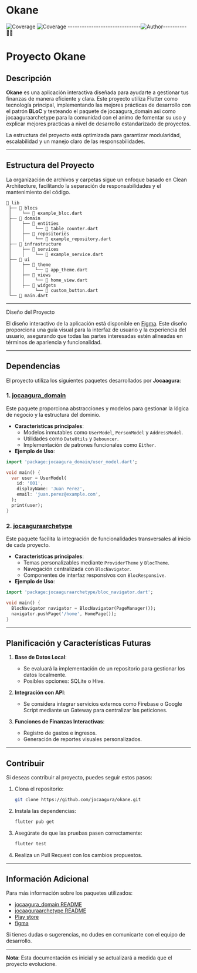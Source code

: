 # Okane
![Coverage](https://img.shields.io/badge/coverage-99%25-brightgreen)
![Coverage](https://img.shields.io/badge/Author-@albertjjimenezp-brightgreen)
-------------------------------![Author](https://avatars.githubusercontent.com/u/35118534?s=200&u=80708c1558e4e482d52d31490959442f618a2d62&v=4)----------🐱‍👤
# Proyecto Okane

## Descripción
**Okane** es una aplicación interactiva diseñada para ayudarte a gestionar tus finanzas de manera eficiente y clara. Este proyecto utiliza Flutter como tecnología principal, implementando las mejores prácticas de desarrollo con el patrón **BLoC** y testeando el paquete de jocaagura_domain asi como jocaaguraarchetype para la comunidad con el animo de fomentar su uso y explicar mejores practicas a nivel de desarrollo estandarizado de proyectos.

La estructura del proyecto está optimizada para garantizar modularidad, escalabilidad y un manejo claro de las responsabilidades.

---

## Estructura del Proyecto
La organización de archivos y carpetas sigue un enfoque basado en Clean Architecture, facilitando la separación de responsabilidades y el mantenimiento del código.

```
📁 lib
 ├── 📁 blocs
 │    └── 📄 example_bloc.dart
 ├── 📁 domain
 │    ├── 📁 entities
 │    │    └── 📄 table_counter.dart
 │    ├── 📁 repositories
 │    │    └── 📄 example_repository.dart
 ├── 📁 infrastructure
 │    ├── 📁 services
 │    │    └── 📄 example_service.dart
 ├── 📁 ui
 │    ├── 📁 theme
 │    │    └── 📄 app_theme.dart
 │    ├── 📁 views
 │    │    └── 📄 home_view.dart
 │    ├── 📁 widgets
 │         └── 📄 custom_button.dart
 └── 📄 main.dart
```
---
Diseño del Proyecto

El diseño interactivo de la aplicación está disponible en [Figma](https://www.figma.com/design/MjDb1KcxAIdl7dP2LDa81J/Okane-Interactivo?node-id=52815-6437). Este diseño proporciona una guía visual para la interfaz de usuario y la experiencia del usuario, asegurando que todas las partes interesadas estén alineadas en términos de apariencia y funcionalidad.

---

## Dependencias
El proyecto utiliza los siguientes paquetes desarrollados por **Jocaagura**:

### 1. **[jocaagura_domain](https://github.com/jocaagura/jocaagura_domain/blob/master/README.md)**
Este paquete proporciona abstracciones y modelos para gestionar la lógica de negocio y la estructura del dominio.
- **Características principales**:
    - Modelos inmutables como `UserModel`, `PersonModel` y `AddressModel`.
    - Utilidades como `DateUtils` y `Debouncer`.
    - Implementación de patrones funcionales como `Either`.
- **Ejemplo de Uso**:
```dart
import 'package:jocaagura_domain/user_model.dart';

void main() {
  var user = UserModel(
    id: '001',
    displayName: 'Juan Perez',
    email: 'juan.perez@example.com',
  );
  print(user);
}
```

### 2. **[jocaaguraarchetype](https://github.com/jocaagura/jocaaguraarchetype/blob/master/README.md)**
Este paquete facilita la integración de funcionalidades transversales al inicio de cada proyecto.
- **Características principales**:
    - Temas personalizables mediante `ProviderTheme` y `BlocTheme`.
    - Navegación centralizada con `BlocNavigator`.
    - Componentes de interfaz responsivos con `BlocResponsive`.
- **Ejemplo de Uso**:
```dart
import 'package:jocaaguraarchetype/bloc_navigator.dart';

void main() {
  BlocNavigator navigator = BlocNavigator(PageManager());
  navigator.pushPage('/home', HomePage());
}
```

---

## Planificación y Características Futuras
1. **Base de Datos Local**:
    - Se evaluará la implementación de un repositorio para gestionar los datos localmente.
    - Posibles opciones: SQLite o Hive.

2. **Integración con API**:
    - Se considera integrar servicios externos como Firebase o Google Script mediante un Gateway para centralizar las peticiones.

3. **Funciones de Finanzas Interactivas**:
    - Registro de gastos e ingresos.
    - Generación de reportes visuales personalizados.

---

## Contribuir
Si deseas contribuir al proyecto, puedes seguir estos pasos:

1. Clona el repositorio:
   ```bash
   git clone https://github.com/jocaagura/okane.git
   ```
2. Instala las dependencias:
   ```bash
   flutter pub get
   ```
3. Asegúrate de que las pruebas pasen correctamente:
   ```bash
   flutter test
   ```
4. Realiza un Pull Request con los cambios propuestos.

---

## Información Adicional
Para más información sobre los paquetes utilizados:
- [jocaagura_domain README](https://github.com/jocaagura/jocaagura_domain/blob/master/README.md)
- [jocaaguraarchetype README](https://github.com/jocaagura/jocaaguraarchetype/blob/master/README.md)
- [Play store](https://play.google.com/store/apps/details?id=co.com.okane.okane)
- [figma](https://www.figma.com/design/MjDb1KcxAIdl7dP2LDa81J/Okane-Interactivo?node-id=52815-6437)

Si tienes dudas o sugerencias, no dudes en comunicarte con el equipo de desarrollo.

---

**Nota**: Esta documentación es inicial y se actualizará a medida que el proyecto evolucione.
